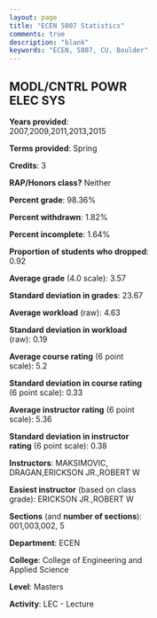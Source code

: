 ```yaml
---
layout: page
title: "ECEN 5807 Statistics"
comments: true
description: "blank"
keywords: "ECEN, 5807, CU, Boulder"
--- 
```

<head>
<script src="https://ajax.googleapis.com/ajax/libs/jquery/2.1.3/jquery.min.js"></script>
<script src="https://dl.dropboxusercontent.com/s/pc42nxpaw1ea4o9/highcharts.js?dl=0"></script>
<!-- <script src="../assets/js/highcharts.js"></script> -->
<style type="text/css">@font-face {
	font-family: "Bebas Neue";
	src: url(https://www.filehosting.org/file/details/544349/BebasNeue%20Regular.otf) format("opentype");
	}
	h1.Bebas { 
		font-family: "Bebas Neue", Verdana, Tahoma;
	}
</style>
</head>
<body>
	<div id="container" style="float: right; width: 45%; height: 88%; margin-left: 2.5%; margin-right: 2.5%;"></div>
	<script language="JavaScript">
		$(document).ready(function() {
		var chart = {type: 'column'};
		var title = {text: 'Grade Distribution'};
		var xAxis = {categories: ['A','B','C','D','F'],crosshair: true};
		var yAxis = {min: 0,title: {text: 'Percentage'}};
		var tooltip = {headerFormat: '<center><b><span style="font-size:20px">{point.key}</span></b></center>',
		               pointFormat: '<td style="padding:0"><b>{point.y:.1f}%</b></td>',
		               footerFormat: '</table>',shared: true,useHTML: true};
		var plotOptions = {column: {pointPadding: 0.0,borderWidth: 0}};  
		var credits = {enabled: false};var series= [{name: 'Percent',data: [62.26,32.08,3.77,0.94,0.94,]}];
		var json = {};
		json.chart = chart;
		json.title = title;
		json.tooltip = tooltip;
		json.xAxis = xAxis;
		json.yAxis = yAxis;  
		json.series = series;
		json.plotOptions = plotOptions;  
		json.credits = credits;
		$('#container').highcharts(json);
	});
	</script>
</body>
			   
## MODL/CNTRL POWR ELEC SYS

**Years provided**: 2007,2009,2011,2013,2015

**Terms provided**: Spring

**Credits**: 3

**RAP/Honors class?** Neither

**Percent grade**: 98.36%

**Percent withdrawn**: 1.82%

**Percent incomplete**: 1.64%

**Proportion of students who dropped**: 0.92

**Average grade** (4.0 scale): 3.57

**Standard deviation in grades**: 23.67

**Average workload** (raw): 4.63

**Standard deviation in workload** (raw): 0.19

**Average course rating** (6 point scale): 5.2

**Standard deviation in course rating** (6 point scale): 0.33

**Average instructor rating** (6 point scale): 5.36

**Standard deviation in instructor rating** (6 point scale): 0.38

**Instructors**: MAKSIMOVIC, DRAGAN,ERICKSON JR.,ROBERT W

**Easiest instructor** (based on class grade): ERICKSON JR.,ROBERT W

**Sections** (and **number of sections**): 001,003,002, 5

**Department**: ECEN

**College**: College of Engineering and Applied Science

**Level**: Masters

**Activity**: LEC - Lecture
